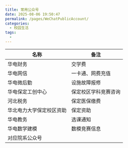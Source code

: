 ```yaml
---
title: 常用公众号
date: 2025-08-06 19:50:47
permalink: /pages/WeChatPublicAccount/
categories:
  - 校园生活
tags:
  - 
---
```

| 名称 | 备注 |
| ---- | ---- |
|华电财务|交学费|
|华电网信|一卡通、网费充值|
|华电微后勤|设施故障报修|
|华电保定工创中心|保定校区学科竞赛咨询|
|河北税务|保定医保缴费|
|华北电力大学保定校区资助|保定资助|
|华电教务|选课通知|
|华电数学建模|数模竞赛信息|
|对应院系公众号||